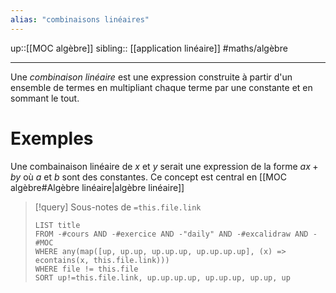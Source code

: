 ```yaml
---
alias: "combinaisons linéaires"
---
```

up::[[MOC algèbre]]
sibling:: [[application linéaire]]
#maths/algèbre

---
Une _combinaison linéaire_ est une expression construite à partir d'un ensemble de termes en multipliant chaque terme par une constante et en sommant le tout.

# Exemples
Une combainaison linéaire de $x$ et $y$ serait une expression de la forme $ax + by$ où $a$ et $b$ sont des constantes.
Ce concept est central en [[MOC algèbre#Algèbre linéaire|algèbre linéaire]]

> [!query] Sous-notes de `=this.file.link`
> ```dataview
> LIST title
> FROM -#cours AND -#exercice AND -"daily" AND -#excalidraw AND -#MOC
> WHERE any(map([up, up.up, up.up.up, up.up.up.up], (x) => econtains(x, this.file.link)))
> WHERE file != this.file
> SORT up!=this.file.link, up.up.up.up, up.up.up, up.up, up
> ```
